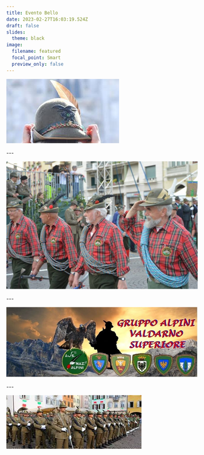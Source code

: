 ```yaml
---
title: Evento Bello
date: 2023-02-27T16:03:19.524Z
draft: false
slides:
  theme: black
image:
  filename: featured
  focal_point: Smart
  preview_only: false
---
```

![](imag.jpg)

\-﻿--

![](alpini-min.jpg)

\-﻿--

![](home_banner.png)

\-﻿--

![](images.jpg)